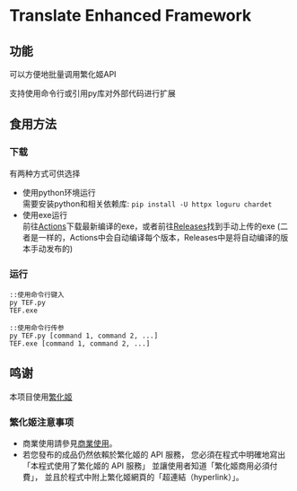 # Translate Enhanced Framework

## 功能

可以方便地批量调用繁化姬API

支持使用命令行或引用py库对外部代码进行扩展

## 食用方法

### 下载

有两种方式可供选择

* 使用python环境运行  
  需要安装python和相关依赖库: `pip install -U httpx loguru chardet`
* 使用exe运行  
  前往[Actions](https://github.com/ziyii01/Translate_Enhanced_Framework/actions)下载最新编译的exe，或者前往[Releases](https://github.com/ziyii01/Translate_Enhanced_Framework/releases)找到手动上传的exe
  (二者是一样的，Actions中会自动编译每个版本，Releases中是将自动编译的版本手动发布的)

### 运行

```
::使用命令行键入
py TEF.py
TEF.exe

::使用命令行传参
py TEF.py [command 1, command 2, ...]
TEF.exe [command 1, command 2, ...]
```


## 鸣谢

本项目使用[繁化姬](https://docs.zhconvert.org/)

### 繁化姬注意事项

* 商業使用請參見[商業使用](https://docs.zhconvert.org/commercial/)。
* 若您發布的成品仍然依賴於繁化姬的 API 服務， 您必須在程式中明確地寫出「本程式使用了繁化姬的 API 服務」 並讓使用者知道「繁化姬商用必須付費」， 並且於程式中附上繁化姬網頁的「超連結（hyperlink）」。
